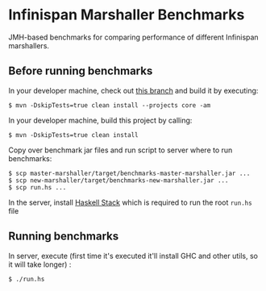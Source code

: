 Infinispan Marshaller Benchmarks
================================

JMH-based benchmarks for comparing performance of different
Infinispan marshallers.

Before running benchmarks
-------------------------

In your developer machine, check out
[this branch](https://github.com/galderz/infinispan/tree/t_6906)
and build it by executing:

    $ mvn -DskipTests=true clean install --projects core -am

In your developer machine, build this project by calling:

    $ mvn -DskipTests=true clean install

Copy over benchmark jar files and run script to server where to run benchmarks:

    $ scp master-marshaller/target/benchmarks-master-marshaller.jar ...
    $ scp new-marshaller/target/benchmarks-new-marshaller.jar ...
    $ scp run.hs ...

In the server, install
[Haskell Stack](https://docs.haskellstack.org/en/stable/README/#how-to-install)
which is required to run the root `run.hs` file

Running benchmarks
------------------

In server, execute (first time it's executed it'll install GHC and other utils,
so it will take longer) :

    $ ./run.hs
